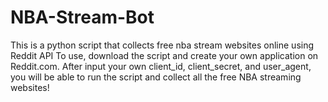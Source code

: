 # NBA-Stream-Bot
This is a python script that collects free nba stream websites online using Reddit API
To use, download the script and create your own application on Reddit.com. After input your own client_id, client_secret, and user_agent, you will be able to run the script and collect all the free NBA streaming websites!
